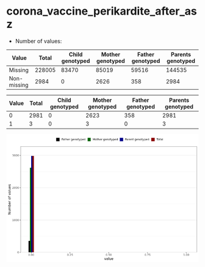 # corona_vaccine_perikardite_after_asz
- Number of values:

| Value | Total | Child genotyped | Mother genotyped | Father genotyped | Parents genotyped |
| ----- | ----- | --------------- | ---------------- | ---------------- |---------------- |
| Missing | 228005 | 83470 | 85019 | 59516 | 144535 |
| Non-missing | 2984 | 0 | 2626 | 358 | 2984 |

| Value | Total | Child genotyped | Mother genotyped | Father genotyped | Parents genotyped |
| ----- | ----- | --------------- | ---------------- | ---------------- |---------------- |
| 0 | 2981 | 0 | 2623 | 358 | 2981 |
| 1 | 3 | 0 | 3 | 0 | 3 |



![](corona_vaccine_perikardite_after_asz_n.png)



